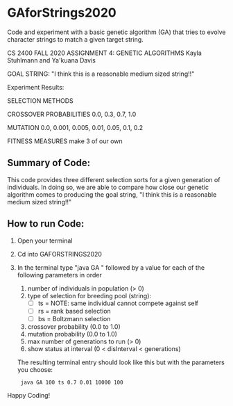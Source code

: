 # GAforStrings2020
 Code and experiment with a basic genetic algorithm (GA) that tries to evolve character strings to match a given target string.


CS 2400 FALL 2020
ASSIGNMENT 4: GENETIC ALGORITHMS
Kayla Stuhlmann and Ya'kuana Davis 

GOAL STRING: 
"I think this is a reasonable medium sized string!!"

Experiment Results:

SELECTION METHODS


CROSSOVER PROBABILITIES
0.0, 0.3, 0.7, 1.0

MUTATION
0.0, 0.001, 0.005, 0.01, 0.05, 0.1, 0.2

FITNESS MEASURES
make 3 of our own

## Summary of Code:
This code provides three different selection sorts for a given generation of individuals. In doing so, we are able to compare how close our genetic algorithm comes to producing the goal string, "I think this is a reasonable medium sized string!!" 

## How to run Code: 
1. Open your terminal 
2. Cd into GAFORSTRINGS2020 
3. In the terminal type "java GA " followed by a value for each of the following parameters in order 
    1. number of individuals in population (> 0)
    2. type of selection for breeding pool (string):
        - [ ] ts = NOTE: same individual cannot compete against self
        - [ ] rs = rank based selection
        - [ ] bs = Boltzmann selection
    3. crossover probability (0.0 to 1.0)
    4. mutation probability (0.0 to 1.0)
    5. max number of generations to run (> 0)
    6. show status at interval (0 < disInterval < generations)
    
    The resulting terminal entry should look like this but with the parameters you choose:
        
        java GA 100 ts 0.7 0.01 10000 100
   
Happy Coding!
